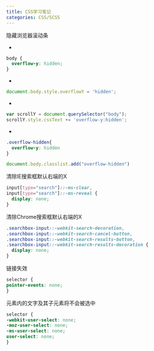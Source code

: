 ```yaml
---
title: CSS学习笔记
categories: CSS/SCSS
---
```


隐藏浏览器滚动条

- 
```css
body {
  overflow-y: hidden;
}
```

- 
```javascript
document.body.style.overflowY = 'hidden';
```

- 
```javascript
var scrollY = document.querySelector("body");
scrollY.style.cssText += 'overflow-y:hidden';
```

- 
```css
.overflow-hidden{ 
  overflow-y: hidden 
}
```

```javascript
document.body.classlist.add("overflow-hidden")
```

清除IE搜索框默认右端的X

```css
input[type="search"]::-ms-clear,
input[type="search"]::-ms-reveal {
  display: none;
}
```

清除Chrome搜索框默认右端的X

```css
.searchbox-input::-webkit-search-decoration,
.searchbox-input::-webkit-search-cancel-button,
.searchbox-input::-webkit-search-results-button,
.searchbox-input::-webkit-search-results-decoration {
  display: none;
}
```

<!-- more -->

链接失效

```css
selector {
pointer-events: none;
}
```

元素内的文字及其子元素将不会被选中

```css
selector {
-webkit-user-select: none;
-moz-user-select: none;
-ms-user-select: none;
user-select: none;
}
```
